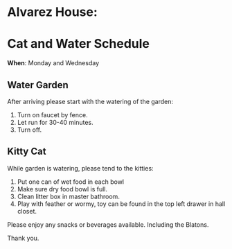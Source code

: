 # Alvarez House:
# Cat and Water Schedule

**When**: Monday and Wednesday

## Water Garden
After arriving please start with the watering of the garden:
1. Turn on faucet by fence.
2. Let run for 30-40 minutes.
3. Turn off.

## Kitty Cat
While garden is watering, please tend to the kitties:
1. Put one can of wet food in each bowl
2. Make sure dry food bowl is full.
3. Clean litter box in master bathroom.
4. Play with feather or wormy, toy can be found in the top left drawer in hall closet.

Please enjoy any snacks or beverages available. Including the Blatons. 

Thank you.

